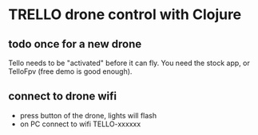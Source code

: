 # TRELLO drone control with Clojure


## todo once for a new drone


Tello needs to be "activated" before it can fly. You need the stock app, or TelloFpv (free demo is good enough). 

## connect to drone wifi

- press button of the drone, lights will flash
- on PC connect to wifi TELLO-xxxxxx

 
